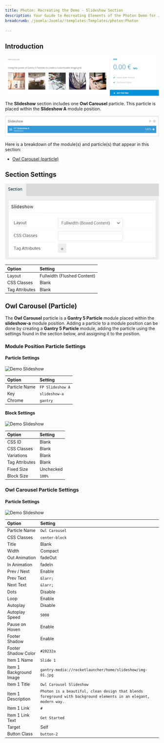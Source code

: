 ```yaml
---
title: Photon: Recreating the Demo - Slideshow Section
description: Your Guide to Recreating Elements of the Photon Demo for Joomla
breadcrumb: /joomla:Joomla/!templates:Templates/photon:Photon

---
```


## Introduction

![](assets/demo_3.jpeg)

The **Slideshow** section includes one **Owl Carousel** particle. This particle is placed within the **Slideshow A** module position.

![](assets/home_slideshow.jpeg)

Here is a breakdown of the module(s) and particle(s) that appear in this section:

* [Owl Carousel (particle)](#owl-carousel-(particle))

## Section Settings

![](assets/demo_slideshow_settings.jpeg)

| Option           | Setting                     |
| :--------------- | :----------                 |
| Layout           | Fullwidth (Flushed Content) |
| CSS Classes      | Blank                       |
| Tag Attributes   | Blank                       |

## Owl Carousel (Particle)

The **Owl Carousel** particle is a **Gantry 5 Particle** module placed within the **slideshow-a** module position. Adding a particle to a module position can be done by creating a **Gantry 5 Particle** module, adding the particle using the settings found in the section below, and assigning it to the position.

### Module Position Particle Settings

#### Particle Settings

![Demo Slideshow](demo_slideshow_1.jpeg)

| Option        | Setting          |
| :-----        | :-----           |
| Particle Name | `FP Slideshow A` |
| Key           | `slideshow-a`    |
| Chrome        | `gantry`         |

#### Block Settings

![Demo Slideshow](demo_slideshow_2.jpeg)

| Option         | Setting   |
| :-----         | :-----    |
| CSS ID         | Blank     |
| CSS Classes    | Blank     |
| Variations     | Blank     |
| Tag Attributes | Blank     |
| Fixed Size     | Unchecked |
| Block Size     | `100%`    |

### Owl Carousel Particle Settings

#### Particle Settings

![Demo Slideshow](demo_slideshow_3.jpeg)

| Option                  | Setting                                                                                                           |
| :-----                  | :-----                                                                                                            |
| Particle Name           | `Owl Carousel`                                                                                                    |
| CSS Classes             | `center-block`                                                                                                    |
| Title                   | Blank                                                                                                             |
| Width                   | Compact                                                                                                           |
| Out Animation           | fadeOut                                                                                                           |
| In Animation            | fadeIn                                                                                                            |
| Prev / Next             | Enable                                                                                                            |
| Prev Text               | `&larr;`                                                                                                          |
| Next Text               | `&larr;`                                                                                                          |
| Dots                    | Disable                                                                                                           |
| Loop                    | Enable                                                                                                            |
| Autoplay                | Disable                                                                                                           |
| Autoplay Speed          | `5000`                                                                                                            |
| Pause on Hoven          | Enable                                                                                                            |
| Footer Shadow           | Enable                                                                                                            |
| Footer Shadow Color     | `#20232a`                                                                                                         |
| Item 1 Name             | `Slide 1`                                                                                                         |
| Item 1 Background Image | `gantry-media://rocketlauncher/home/slideshow/img-01.jpg`                                                         |
| Item 1 Title            | `Owl Carousel Slideshow`                                                                                          |
| Item 1 Description      | `Photon is a beautiful, clean design that blends foreground with background elements in an elegant, modern way.` |
| Item 1 Link             | `#`                                                                                                               |
| Item 1 Link Text        | `Get Started`                                                                                                     |
| Target                  | Self                                                                                                              |
| Button Class            | `button-2`                                                                                                        |